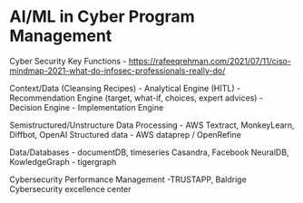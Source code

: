 # AI/ML in Cyber Program Management

Cyber Security Key Functions - 
https://rafeeqrehman.com/2021/07/11/ciso-mindmap-2021-what-do-infosec-professionals-really-do/

Context/Data (Cleansing Recipes) - Analytical Engine (HITL) - Recommendation Engine (target, what-if, choices, expert advices) - Decision Engine - Implementation Engine

Semistructured/Unstructure Data Processing - AWS Textract, MonkeyLearn, Diffbot, OpenAI
Structured data - AWS dataprep / OpenRefine 

Data/Databases - documentDB, timeseries Casandra, Facebook NeuralDB, KowledgeGraph - tigergraph

Cybersecurity Performance Management -TRUSTAPP, Baldrige Cybersecurity excellence center


